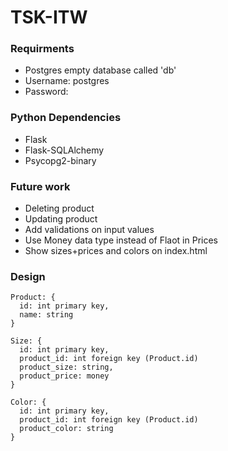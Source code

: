 # TSK-ITW

### Requirments
- Postgres empty database called 'db'
- Username: postgres
- Password: 

### Python Dependencies
- Flask
- Flask-SQLAlchemy
- Psycopg2-binary

### Future work
- Deleting product
- Updating product
- Add validations on input values
- Use Money data type instead of Flaot in Prices
- Show sizes+prices and colors on index.html

### Design
```
Product: { 
  id: int primary key,
  name: string
}
```
```
Size: {
  id: int primary key,
  product_id: int foreign key (Product.id)
  product_size: string,
  product_price: money
}
```
```
Color: {
  id: int primary key,
  product_id: int foreign key (Product.id)
  product_color: string
}
```
